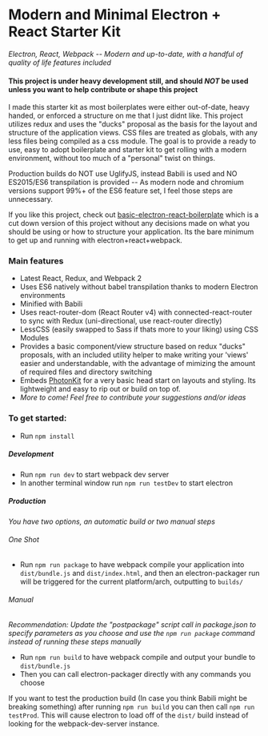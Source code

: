 # Modern and Minimal Electron + React Starter Kit
_Electron, React, Webpack -- Modern and up-to-date, with a handful of quality of life features included_

#### This project is under heavy development still, and should *NOT* be used unless you want to help contribute or shape this project

I made this starter kit as most boilerplates were either out-of-date, heavy handed, or enforced a structure on me that I just didnt like.
This project utilizes redux and uses the "ducks" proposal as the basis for the layout and structure of the application views. CSS files are treated as globals, with any less files being compiled as a css module.
The goal is to provide a ready to use, easy to adopt boilerplate and starter kit to get rolling with a modern environment, without too much of a "personal" twist on things.

Production builds do NOT use UglifyJS, instead Babili is used and NO ES2015/ES6 transpilation is provided -- As modern node and chromium versions support 99%+ of the ES6 feature set, I feel those steps are unnecessary.

If you like this project, check out [basic-electron-react-boilerplate](https://github.com/PhillMcKraken/basic-electron-react-boilerplate) which is a cut down version of this project without any decisions made on what you should be using or how to structure your application. Its the bare minimum to get up and running with electron+react+webpack.

### Main features
* Latest React, Redux, and Webpack 2
* Uses ES6 natively without babel transpilation thanks to modern Electron environments
* Minified with Babili
* Uses react-router-dom (React Router v4) with connected-react-router to sync with Redux (uni-directional, use react-router directly)
* LessCSS (easily swapped to Sass if thats more to your liking) using CSS Modules
* Provides a basic component/view structure based on redux "ducks" proposals, with an included utility helper to make writing your 'views' easier and understandable, with the advantage of mimizing the amount of required files and directory switching
* Embeds [PhotonKit](http://photonkit.com/) for a very basic head start on layouts and styling. Its lightweight and easy to rip out or build on top of.
* _More to come! Feel free to contribute your suggestions and/or ideas_

### To get started:
* Run `npm install`

##### Development
* Run `npm run dev` to start webpack dev server
* In another terminal window run `npm run testDev` to start electron

##### Production
_You have two options, an automatic build or two manual steps_

###### One Shot
* Run `npm run package` to have webpack compile your application into `dist/bundle.js` and `dist/index.html`, and then an electron-packager run will be triggered for the current platform/arch, outputting to `builds/`

###### Manual
_Recommendation: Update the "postpackage" script call in package.json to specify parameters as you choose and use the `npm run package` command instead of running these steps manually_
* Run `npm run build` to have webpack compile and output your bundle to `dist/bundle.js`
* Then you can call electron-packager directly with any commands you choose

If you want to test the production build (In case you think Babili might be breaking something) after running `npm run build` you can then call `npm run testProd`. This will cause electron to load off of the `dist/` build instead of looking for the webpack-dev-server instance.
